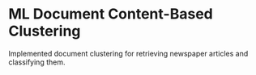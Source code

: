 # ML Document Content-Based Clustering
Implemented document clustering for retrieving newspaper articles and classifying them.
